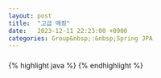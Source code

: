 ```yaml
---
layout: post
title:  "고급 매핑"
date:   2023-12-11 22:23:00 +0900
categories: Group&nbsp;:&nbsp;Spring JPA
---
```


### 

{% highlight java %}
{% endhighlight %}